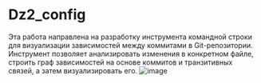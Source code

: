 # Dz2_config
Эта работа направлена на разработку инструмента командной строки для визуализации зависимостей между коммитами в Git-репозитории. Инструмент позволяет анализировать изменения в конкретном файле, строить граф зависимостей на основе коммитов и транзитивных связей, а затем визуализировать его.
![image](https://github.com/user-attachments/assets/3d37e4f0-e2ed-4496-837e-2d5b9b73eff0)

